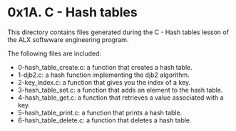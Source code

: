 # 0x1A. C - Hash tables

This directory contains files generated during the C - Hash tables lesson of the
ALX softwware engineering program.

The following files are included:

- 0-hash_table_create.c: a function that creates a hash table.
- 1-djb2.c: a hash function implementing the djb2 algorithm.
- 2-key_index.c: a function that gives you the index of a key.
- 3-hash_table_set.c: a function that adds an element to the hash table.
- 4-hash_table_get.c: a function that retrieves a value associated with a key.
- 5-hash_table_print.c: a function that prints a hash table.
- 6-hash_table_delete.c: a function that deletes a hash table.
